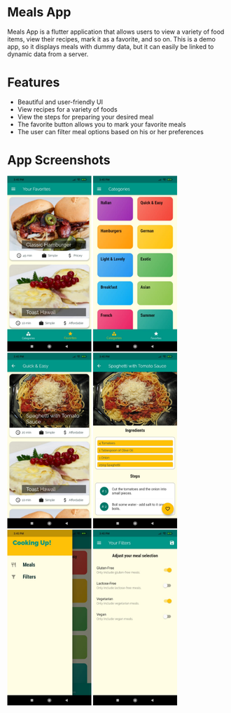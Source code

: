 # Meals App

Meals App is a flutter application that allows users to view a variety of food items, view their recipes, mark it as a favorite, and so on.
This is a demo app, so it displays meals with dummy data, but it can easily be linked to dynamic data from a server.

# Features

  - Beautiful and user-friendly UI
  - View recipes for a variety of foods
  - View the steps for preparing your desired meal
  - The favorite button allows you to mark your favorite meals
  - The user can filter meal options based on his or her preferences

# App Screenshots
<img src="screenshots/1.jpeg" height="400">&nbsp;<img src="screenshots/2.jpeg" height="400" >&nbsp;<img src="screenshots/3.jpeg" height="400" >&nbsp;<img src="screenshots/4.jpeg" height="400" >&nbsp;<img src="screenshots/5.jpeg" height="400" >&nbsp;<img src="screenshots/6.jpeg" height="400" > 

